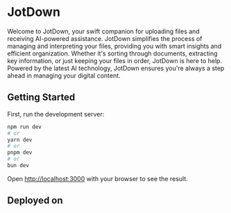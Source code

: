 # JotDown
Welcome to JotDown, your swift companion for uploading files and receiving AI-powered assistance. JotDown simplifies the process of managing and interpreting your files, providing you with smart insights and efficient organization. Whether it's sorting through documents, extracting key information, or just keeping your files in order, JotDown is here to help. Powered by the latest AI technology, JotDown ensures you're always a step ahead in managing your digital content.
## Getting Started

First, run the development server:

```bash
npm run dev
# or
yarn dev
# or
pnpm dev
# or
bun dev
```

Open [http://localhost:3000](http://localhost:3000) with your browser to see the result.

## Deployed on 
